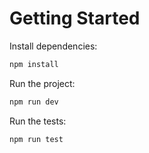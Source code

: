 # Getting Started

Install dependencies:

```bash
npm install
```

Run the project:

```bash
npm run dev
```

Run the tests:

```bash
npm run test
```
